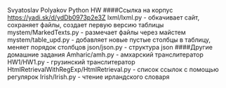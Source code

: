 Svyatoslav Polyakov
Python HW
####Ссылка на корпус https://yadi.sk/d/ydDb0973p2e3Z
lxml/lxml.py - обкачивает сайт, сохраняет файлы, создает первую версию таблицы
mystem/MarkedTexts.py - размечает файлы через майстем
mystem/table_upd.py - добавляет новые пустые столбцы в таблицу, меняет порядок столбцов
json/json.py - структура json
####Другие домашние задания
Amharic/amh.py - амхарский транслитератор
HW1/HW1.py - грузинский транслитератор
HtmlRetrievalWithRegExp/HtmlRetrieval.py - список ссылок с помощью регулярок
Irish/Irish.py - чтение ирландского словаря